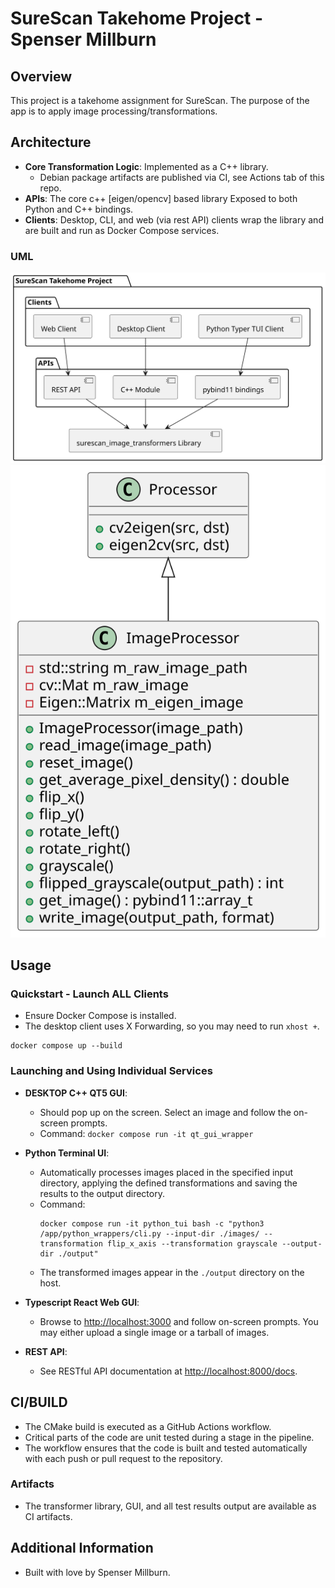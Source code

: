 # SureScan Takehome Project - Spenser Millburn

## Overview
This project is a takehome assignment for SureScan. The purpose of the app is to apply image processing/transformations.

## Architecture
- **Core Transformation Logic**: Implemented as a C++ library.
  - Debian package artifacts are published via CI, see Actions tab of this repo.
- **APIs**: The core c++ [eigen/opencv] based library Exposed to both Python and C++ bindings.
- **Clients**: Desktop, CLI, and web (via rest API) clients wrap the library and are built and run as Docker Compose services.

### UML
![](./docs/assets/Architecture.svg)
![](./docs/assets/ImageProcessor.svg)

## Usage

### Quickstart - Launch ALL Clients
- Ensure Docker Compose is installed.
- The desktop client uses X Forwarding, so you may need to run `xhost +`.

```
docker compose up --build
```

### Launching and Using Individual Services
- **DESKTOP C++ QT5 GUI**:
  - Should pop up on the screen. Select an image and follow the on-screen prompts.
  - Command: `docker compose run -it qt_gui_wrapper`

- **Python Terminal UI**:
  - Automatically processes images placed in the specified input directory, applying the defined transformations and saving the results to the output directory.
  - Command:
    ```shell
    docker compose run -it python_tui bash -c "python3 /app/python_wrappers/cli.py --input-dir ./images/ --transformation flip_x_axis --transformation grayscale --output-dir ./output"
    ```
  - The transformed images appear in the `./output` directory on the host.

- **Typescript React Web GUI**:
  - Browse to [http://localhost:3000](http://localhost:3000) and follow on-screen prompts. You may either upload a single image or a tarball of images.

- **REST API**:
  - See RESTful API documentation at [http://localhost:8000/docs](http://localhost:8000/docs).

## CI/BUILD
- The CMake build is executed as a GitHub Actions workflow.
- Critical parts of the code are unit tested during a stage in the pipeline.
- The workflow ensures that the code is built and tested automatically with each push or pull request to the repository.

### Artifacts
- The transformer library, GUI, and all test results output are available as CI artifacts.

## Additional Information
- Built with love by Spenser Millburn.
